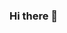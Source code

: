 ### Hi there 👋

<!--
**rzhou0206/rzhou0206** is a ✨ _special_ ✨ repository because its `README.md` (this file) appears on your GitHub profile.

Hi my name is Rui Zhou, a grad student in data science. I like this class AST_5731.
-->
